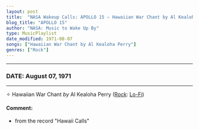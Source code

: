 ```yaml
---
layout: post
title:  "NASA Wakeup Calls: APOLLO 15 ✧ Hawaiian War Chant by Al Kealoha Perry ✧ August 07, 1971"
blog_title: "APOLLO 15"
author: "NASA: Music to Wake Up By"
type: MusicPlaylist
date_modified: 1971-08-07
songs: ["Hawaiian War Chant by Al Kealoha Perry"]
genres: ["Rock"]
---
```


----
### DATE: August 07, 1971
----
✧ Hawaiian War Chant *by* Al Kealoha Perry ([Rock](https://www.discogs.com/genre/Rock): [Lo-Fi](https://www.discogs.com/style/Lo-Fi)) <a target="blank_" href="https://www.discogs.com/Morning-Breath-No-Name-8-No-Name-9/release/4421780">
    <i class="fas fa-compact-disc"
       title="Discogs entry for this song"
       alt="Discogs entry for this song"
       style="font-size: 1.1em;"></i></a>
    

#### Comment:
* from the record "Hawaii Calls"



<br/>
<center>
	<a target="_blank"
	   href="https://twitter.com/intent/tweet?hashtags=Space,NASA,Playlist,NASAWakeupCalls,SpaceProgram&text=🚀 {{ page.author}}, '{{ page.songs.first }}' {{ page.title }}, {{ page.date | date: '%B %d, %Y' }}, {{ site.url }}{{ page.url }}&via=nasawakeupcalls"><i class="fab fa-twitter" title="Tweet this page" alt="Tweet this page" style="font-size: 1.3em;"></i></a>
	&nbsp; 	<i class="fas fa-user-astronaut" style="font-size: 1.5em;"></i> &nbsp;
    <a id="custom_amazon_link"
       type="amzn" search="#"
       category="popular music">
    <i class="fab fa-amazon" style="font-size: 1.3em;"></i></a>
</center>

<!-- Randomly resolve an individual entry from a song array -->
<script src="/assets/javascript/seedrandom.min.js"></script>
<script>
  var wake_me_up = ["Hawaiian War Chant by Al Kealoha Perry"];
  var prng = new Math.seedrandom();
  function randomSong() {
    song = wake_me_up[Math.floor(Math.random() * wake_me_up.length)];
    var amazon_link = document.getElementById("custom_amazon_link");
    amazon_link.setAttribute("search", song);
  }
  window.onload = randomSong();
</script>
